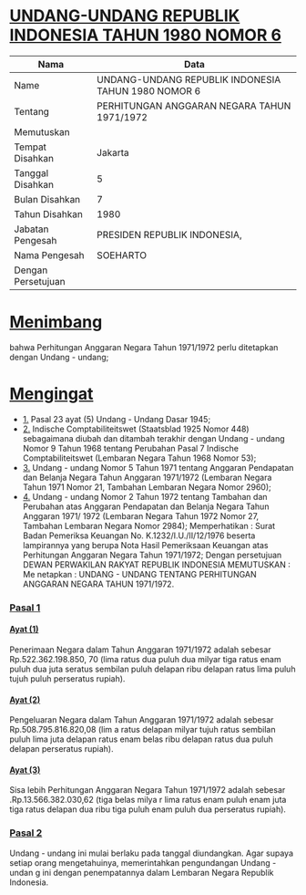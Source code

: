 # [UNDANG-UNDANG REPUBLIK INDONESIA TAHUN 1980 NOMOR 6](http://example.org/legal/peraturan/uu/1980/6)

| Nama | Data |
| ------ | ----- |
|Name|UNDANG-UNDANG REPUBLIK INDONESIA TAHUN 1980 NOMOR 6|
|Tentang| PERHITUNGAN ANGGARAN NEGARA TAHUN 1971/1972|
|Memutuskan||
|Tempat Disahkan|Jakarta|
|Tanggal Disahkan|5|
|Bulan Disahkan|7|
|Tahun Disahkan|1980|
|Jabatan Pengesah|PRESIDEN REPUBLIK INDONESIA,|
|Nama Pengesah|SOEHARTO|
|Dengan Persetujuan||
# [Menimbang](http://example.org/legal/peraturan/uu/1980/6/menimbang)
bahwa Perhitungan Anggaran Negara Tahun 1971/1972 perlu ditetapkan dengan Undang - undang;
# [Mengingat](http://example.org/legal/peraturan/uu/1980/6/mengingat)

* [1.](http://example.org/legal/peraturan/uu/1980/6/mengingat/huruf/0001) Pasal 23 ayat (5) Undang - Undang Dasar 1945;
* [2.](http://example.org/legal/peraturan/uu/1980/6/mengingat/huruf/0002) Indische Comptabiliteitswet (Staatsblad 1925 Nomor 448) sebagaimana diubah dan ditambah terakhir dengan Undang - undang Nomor 9 Tahun 1968 tentang Perubahan Pasal 7 Indische Comptabiliteitswet (Lembaran Negara Tahun 1968 Nomor 53);
* [3.](http://example.org/legal/peraturan/uu/1980/6/mengingat/huruf/0003) Undang - undang Nomor 5 Tahun 1971 tentang Anggaran Pendapatan dan Belanja Negara Tahun Anggaran 1971/1972 (Lembaran Negara Tahun 1971 Nomor 21, Tambahan Lembaran Negara Nomor 2960);
* [4.](http://example.org/legal/peraturan/uu/1980/6/mengingat/huruf/0004) Undang - undang Nomor 2 Tahun 1972 tentang Tambahan dan Perubahan atas Anggaran Pendapatan dan Belanja Negara Tahun Anggaran 1971/ 1972 (Lembaran Negara Tahun 1972 Nomor 27, Tambahan Lembaran Negara Nomor 2984); Memperhatikan : Surat Badan Pemeriksa Keuangan No. K.1232/I.U./II/12/1976 beserta lampirannya yang berupa Nota Hasil Pemeriksaan Keuangan atas Perhitungan Anggaran Negara Tahun 1971/1972; Dengan persetujuan DEWAN PERWAKILAN RAKYAT REPUBLIK INDONESIA MEMUTUSKAN : Me netapkan : UNDANG - UNDANG TENTANG PERHITUNGAN ANGGARAN NEGARA TAHUN 1971/1972.

### [Pasal 1](http://example.org/legal/peraturan/uu/1980/6/pasal/0001)

#### [Ayat (1)](http://example.org/legal/peraturan/uu/1980/6/pasal/0001/versi/19800705/ayat/0001)
Penerimaan Negara dalam Tahun Anggaran 1971/1972 adalah sebesar Rp.522.362.198.850, 70 (lima ratus dua puluh dua milyar tiga ratus enam puluh dua juta seratus sembilan puluh delapan ribu delapan ratus lima puluh tujuh puluh perseratus rupiah).

#### [Ayat (2)](http://example.org/legal/peraturan/uu/1980/6/pasal/0001/versi/19800705/ayat/0002)
Pengeluaran Negara dalam Tahun Anggaran 1971/1972 adalah sebesar Rp.508.795.816.820,08 (lim a ratus delapan milyar tujuh ratus sembilan puluh lima juta delapan ratus enam belas ribu delapan ratus dua puluh delapan perseratus rupiah).

#### [Ayat (3)](http://example.org/legal/peraturan/uu/1980/6/pasal/0001/versi/19800705/ayat/0003)
Sisa lebih Perhitungan Anggaran Negara Tahun 1971/1972 adalah sebesar .Rp.13.566.382.030,62 (tiga belas milya r lima ratus enam puluh enam juta tiga ratus delapan dua ribu tiga puluh enam puluh dua perseratus rupiah).


### [Pasal 2](http://example.org/legal/peraturan/uu/1980/6/pasal/0002)
Undang - undang ini mulai berlaku pada tanggal diundangkan. Agar supaya setiap orang mengetahuinya, memerintahkan pengundangan Undang - undan g ini dengan penempatannya dalam Lembaran Negara Republik Indonesia.
